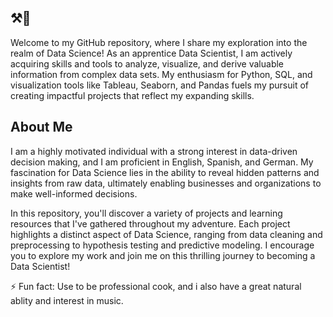
<!--
**Pablocastrophy/Pablocastrophy** is a ✨ _special_ ✨ repository because its `README.md` (this file) appears on your GitHub profile.

Here are some ideas to get you started:

- 🔭 I’m currently working on ...
- 🌱 I’m currently learning ...
- 👯 I’m looking to collaborate on ...
- 🤔 I’m looking for help with ...
- 💬 Ask me about ...
- 📫 How to reach me: ...
- 😄 Pronouns: ...
- ⚡ Fun fact: ...
-->
 ## ⚒🚸

Welcome to my GitHub repository, where I share my exploration into the realm of Data Science! As an apprentice Data Scientist, I am actively acquiring skills and tools to analyze, visualize, and derive valuable information from complex data sets. My enthusiasm for Python, SQL, and visualization tools like Tableau, Seaborn, and Pandas fuels my pursuit of creating impactful projects that reflect my expanding skills.

## About Me

I am a highly motivated individual with a strong interest in data-driven decision making, and I am proficient in English, Spanish, and German. My fascination for Data Science lies in the ability to reveal hidden patterns and insights from raw data, ultimately enabling businesses and organizations to make well-informed decisions.

In this repository, you'll discover a variety of projects and learning resources that I've gathered throughout my adventure. Each project highlights a distinct aspect of Data Science, ranging from data cleaning and preprocessing to hypothesis testing and predictive modeling. I encourage you to explore my work and join me on this thrilling journey to becoming a Data Scientist!

⚡ Fun fact: Use to be professional cook, and i also have a great natural ablity and interest in music.  
